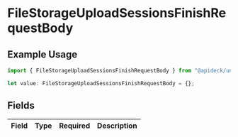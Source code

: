 # FileStorageUploadSessionsFinishRequestBody

## Example Usage

```typescript
import { FileStorageUploadSessionsFinishRequestBody } from "@apideck/unify/models/operations";

let value: FileStorageUploadSessionsFinishRequestBody = {};
```

## Fields

| Field       | Type        | Required    | Description |
| ----------- | ----------- | ----------- | ----------- |